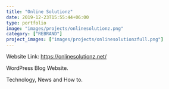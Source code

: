 ```yaml
---
title: "Online Solutionz"
date: 2019-12-23T15:55:44+06:00
type: portfolio
image: "images/projects/onlinesolutionz.png"
category: ["REBRAND"]
project_images: ["images/projects/onlinesolutionzfull.png"]
---
```


Website Link: https://onlinesolutionz.net/

WordPress Blog Website.

Technology, News and How to.